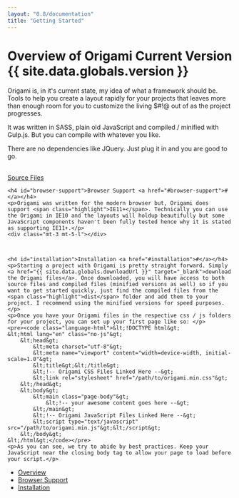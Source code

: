 ```yaml
---
layout: "0.8/documentation"
title: "Getting Started"
---
```

<div class="col s12 l8 xl9">
    <h1 id="overview">Overview of Origami <span class="heading-accent">Current Version {{ site.data.globals.version }}</span></h1>
    <p>Origami is, in it's current state, my idea of what a framework should be. Tools to help you create a layout rapidly for your projects that leaves more than enough room for you to customize the living <span class="italic">$#!@</span> out of as the project progresses.</p>
    <p>It was written in SASS, plain old JavaScript and compiled / minified with Gulp.js. But you can compile with whatever you like.</p>
    <p>There are no dependencies like JQuery. Just plug it in and you are good to go.</p>
    <br />
    <a href="{{ site.data.globals.downloadUrl }}" target="_blank" class="btn mr-half"><span class="ti-cloud-down mr-half"></span>Source Files</a>
    <div class="mt-3 mt-5-l"></div>


    <h4 id="browser-support">Browser Support <a href="#browser-support">#</a></h4>
    <p>Origami was written for the modern browser but, Origami does support <span class="highlight">IE11+</span>. Technically you can use the Origami in IE10 and the layouts will holdup beautifully but some JavaScript components haven't been fully tested hence why it is stated as supporting IE11+.</p>
    <div class="mt-3 mt-5-l"></div>



    <h4 id="installation">Installation <a href="#installation">#</a></h4>
    <p>Starting a project with Origami is pretty straight forward. Simply <a href="{{ site.data.globals.downloadUrl }}" target="_blank">download the Origami files</a>. Once downloaded, you will have access to both source files and compiled files (minified versions as well) so if you want to get started quickly, just find the compiled files from the <span class="highlight">dist</span> folder and add them to your project. I recommend using the minified versions for speed purposes.</p>
    <p>Once you have your Origami files in the respective css / js folders for your project, you can set up your first page like so: </p>
    <pre><code class="language-html">&lt;!DOCTYPE html&gt;
    &lt;html lang="en" class="no-js"&gt;
        &lt;head&gt;
            &lt;meta charset="utf-8"&gt;
            &lt;meta name="viewport" content="width=device-width, initial-scale=1.0"&gt;
            &lt;title&gt;&lt;/title&gt;
            &lt;!-- Origami CSS Files Linked Here --&gt;
            &lt;link rel="stylesheet" href="/path/to/origami.min.css"&gt;
        &lt;/head&gt;
        &lt;body&gt;
            &lt;main class="page-body"&gt;
                &lt;!-- your awesome content goes here --&gt;
            &lt;/main&gt;
            &lt;!-- Origami JavaScript Files Linked Here --&gt;
            &lt;script type="text/javascript" src="/path/to/origami.min.js"&gt;&lt;/script&gt;
        &lt;/body&gt;
    &lt;/html&gt;</code></pre>
    <p>As you can see, we try to abide by best practices. Keep your JavaScript near the closing body tag to allow your page to load before your script.</p>
</div>
<div class="col s12 l4 xl3 hide-m-down" id="side-nav">
    <ul class="sub-nav">
        <li><a href="#overview">Overview</a></li>
        <li><a href="#browser-support">Browser Support</a></li>
        <li><a href="#installation">Installation</a></li>
    </ul>
</div>
